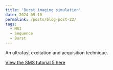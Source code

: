 ```yaml
---
title: 'Burst imaging simulation'
date: 2024-09-10
permalink: /posts/blog-post-22/
tags:
  - MRI
  - Sequence
  - Burst
---
```


An ultrafast excitation and acquisition technique. 

[View the SMS tutorial 5 here](../notebooks/burst.html)
